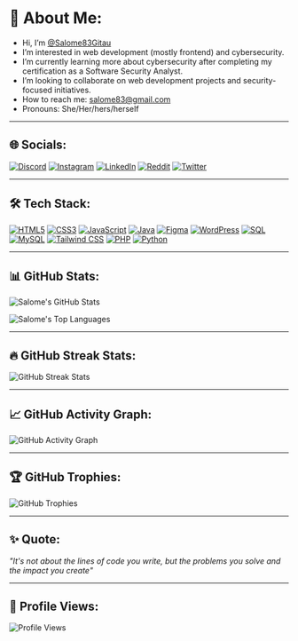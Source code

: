 # 👋 About Me:
- Hi, I’m [@Salome83Gitau](https://github.com/Salome83Gitau)
- I’m interested in web development (mostly frontend) and cybersecurity.
- I’m currently learning more about cybersecurity after completing my certification as a Software Security Analyst.
- I’m looking to collaborate on web development projects and security-focused initiatives.
- How to reach me: [salome83@gmail.com](mailto:salome83@gmail.com)
- Pronouns: She/Her/hers/herself

---

## 🌐 Socials:
[![Discord](https://img.shields.io/badge/Discord-7289DA?style=for-the-badge&logo=discord&logoColor=white)](https://discord.com)
[![Instagram](https://img.shields.io/badge/Instagram-E4405F?style=for-the-badge&logo=instagram&logoColor=white)](https://www.instagram.com)
[![LinkedIn](https://img.shields.io/badge/LinkedIn-0077B5?style=for-the-badge&logo=linkedin&logoColor=white)](https://www.linkedin.com)
[![Reddit](https://img.shields.io/badge/Reddit-FF4500?style=for-the-badge&logo=reddit&logoColor=white)](https://www.reddit.com)
[![Twitter](https://img.shields.io/badge/Twitter-1DA1F2?style=for-the-badge&logo=twitter&logoColor=white)](https://twitter.com)

---

## 🛠 Tech Stack:
[![HTML5](https://img.shields.io/badge/HTML5-E34F26?style=for-the-badge&logo=html5&logoColor=white)](https://developer.mozilla.org/en-US/docs/Web/HTML)
[![CSS3](https://img.shields.io/badge/CSS3-1572B6?style=for-the-badge&logo=css3&logoColor=white)](https://developer.mozilla.org/en-US/docs/Web/CSS)
[![JavaScript](https://img.shields.io/badge/JavaScript-F7DF1E?style=for-the-badge&logo=javascript&logoColor=black)](https://developer.mozilla.org/en-US/docs/Web/JavaScript)
[![Java](https://img.shields.io/badge/Java-007396?style=for-the-badge&logo=java&logoColor=white)](https://www.java.com/)
[![Figma](https://img.shields.io/badge/Figma-F24E1E?style=for-the-badge&logo=figma&logoColor=white)](https://www.figma.com/)
[![WordPress](https://img.shields.io/badge/WordPress-21759B?style=for-the-badge&logo=wordpress&logoColor=white)](https://wordpress.org/)
[![SQL](https://img.shields.io/badge/SQL-4479A1?style=for-the-badge&logo=mysql&logoColor=white)](https://www.mysql.com/)
[![MySQL](https://img.shields.io/badge/MySQL-4479A1?style=for-the-badge&logo=mysql&logoColor=white)](https://www.mysql.com/)
[![Tailwind CSS](https://img.shields.io/badge/TailwindCSS-06B6D4?style=for-the-badge&logo=tailwindcss&logoColor=white)](https://tailwindcss.com/)
[![PHP](https://img.shields.io/badge/PHP-777BB4?style=for-the-badge&logo=php&logoColor=white)](https://www.php.net/)
[![Python](https://img.shields.io/badge/Python-3776AB?style=for-the-badge&logo=python&logoColor=white)](https://www.python.org/)

---

## 📊 GitHub Stats:
![Salome's GitHub Stats](https://github-readme-stats.vercel.app/api?username=Salome83Gitau&show_icons=true&theme=radical)

![Salome's Top Languages](https://github-readme-stats.vercel.app/api/top-langs/?username=Salome83Gitau&layout=compact&theme=radical)

---

## 🔥 GitHub Streak Stats:
![GitHub Streak Stats](https://github-readme-streak-stats.herokuapp.com/?user=Salome83Gitau&theme=dark&hide_border=true)

---

## 📈 GitHub Activity Graph:
![GitHub Activity Graph](https://github-readme-activity-graph.vercel.app/graph?username=Salome83Gitau&theme=github-compact&hide_border=true)

---

## 🏆 GitHub Trophies:
![GitHub Trophies](https://github-profile-trophy.vercel.app/?username=Salome83Gitau&theme=radical&no-bg=true&row=1&column=7)

---

## ✨ Quote:
_"It's not about the lines of code you write, but the problems you solve and the impact you create"_

---

## 👀 Profile Views:
![Profile Views](https://visitcount.itsvg.in/api?id=Salome83Gitau&icon=0&color=0)
